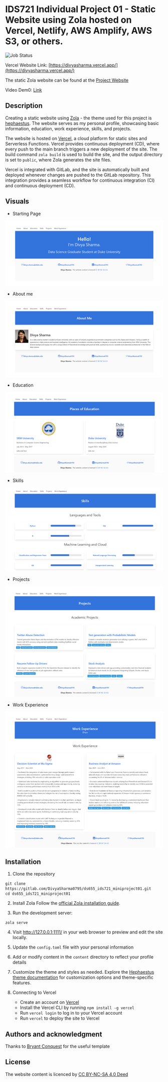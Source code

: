 # IDS721 Individual Project 01 - Static Website using Zola hosted on Vercel, Netlify, AWS Amplify, AWS S3, or others.

![Job Status](https://gitlab.com/divyasharma0795/ds655_ids721_miniproject01/badges/main/pipeline.svg)

Vercel Website Link: [https://divyasharma.vercel.app/](https://divyasharma.vercel.app/)

The static Zola website can be found at the [Project Website](https://ids721-miniproject01-divyasharma0795-a094ba4b748189a3597541e8c4.gitlab.io/)

Video Dem0: [Link]()

## Description
Creating a static website using [Zola](https://www.getzola.org/) - the theme used for this project is [hephaestus](https://www.getzola.org/themes/hephaestus/). The website serves as my personal profile, showcasing basic information, education, work experience, skills, and projects.

The website is hosted on [Vercel](https://vercel.com), a cloud platform for static sites and Serverless Functions. Vercel provides continuous deployment (CD), where every push to the main branch triggers a new deployment of the site. The build command `zola build` is used to build the site, and the output directory is set to `public`, where Zola generates the site files.

Vercel is integrated with GitLab, and the site is automatically built and deployed whenever changes are pushed to the GitLab repository. This integration provides a seamless workflow for continuous integration (CI) and continuous deployment (CD).




## Visuals

-   Starting Page

![1](<Images/Screenshot%202024-01-31%20at%2002-15-14%20Divya%20Sharma%20Profile.png>)

-   About me

![2](<Images/Screenshot%202024-01-31%20at%2002-15-41%20Divya%20Sharma%20Profile.png>)

-   Education

![3](<Images/Screenshot%202024-01-31%20at%2002-17-13%20Divya%20Sharma%20Profile.png>)

-   Skills

![4](<Images/Screenshot%202024-01-31%20at%2002-18-08%20Divya%20Sharma%20Profile.png>)

-   Projects

![5](<Images/Screenshot%202024-01-31%20at%2002-18-28%20Divya%20Sharma%20Profile.png>)

-   Work Experience

![6](<Images/Screenshot%202024-01-31%20at%2002-18-57%20Divya%20Sharma%20Profile.png>)


## Installation

1. Clone the repository

```
git clone https://gitlab.com/DivyaSharma0795/ds655_ids721_miniproject01.git
cd ds655_ids721_miniproject01
```

2. Install Zola
Follow the [official Zola installation guide](https://www.getzola.org/documentation/getting-started/installation/).

3. Run the development server:
```
zola serve
```

4. Visit http://127.0.0.1:1111/ in your web browser to preview and edit the site locally.

5. Update the `config.toml` file with your personal information

6. Add or modify content in the `content` directory to reflect your profile details

7. Customize the theme and styles as needed. Explore the [Hephaestus theme documentation](https://www.getzola.org/themes/hephaestus/) for customization options and theme-specific features.

8. Connecting to Vercel
   - Create an account on [Vercel](https://vercel.com)
   - Install the Vercel CLI by running `npm install -g vercel`
   - Run `vercel login` to log in to your Vercel account
   - Run `vercel` to deploy the site to Vercel
 


## Authors and acknowledgment
Thanks to [Bryant Conquest](https://bryantconquest.com/) for the useful template


## License
The website content is licenced by [ CC BY-NC-SA 4.0 Deed](https://creativecommons.org/licenses/by-nc-sa/4.0/)
